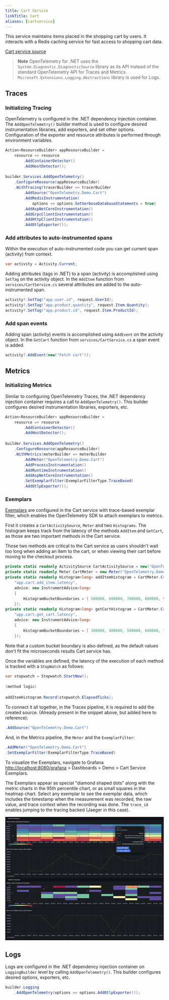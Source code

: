 ```yaml
---
title: Cart Service
linkTitle: Cart
aliases: [cartservice]
---
```


This service maintains items placed in the shopping cart by users. It interacts
with a Redis caching service for fast access to shopping cart data.

[Cart service source](https://github.com/open-telemetry/opentelemetry-demo/blob/main/src/cartservice/)

> **Note** OpenTelemetry for .NET uses the `System.Diagnostic.DiagnosticSource`
> library as its API instead of the standard OpenTelemetry API for Traces and
> Metrics. `Microsoft.Extensions.Logging.Abstractions` library is used for Logs.

## Traces

### Initializing Tracing

OpenTelemetry is configured in the .NET dependency injection container. The
`AddOpenTelemetry()` builder method is used to configure desired instrumentation
libraries, add exporters, and set other options. Configuration of the exporter
and resource attributes is performed through environment variables.

```cs
Action<ResourceBuilder> appResourceBuilder =
    resource => resource
        .AddContainerDetector()
        .AddHostDetector();

builder.Services.AddOpenTelemetry()
    .ConfigureResource(appResourceBuilder)
    .WithTracing(tracerBuilder => tracerBuilder
        .AddSource("OpenTelemetry.Demo.Cart")
        .AddRedisInstrumentation(
            options => options.SetVerboseDatabaseStatements = true)
        .AddAspNetCoreInstrumentation()
        .AddGrpcClientInstrumentation()
        .AddHttpClientInstrumentation()
        .AddOtlpExporter());
```

### Add attributes to auto-instrumented spans

Within the execution of auto-instrumented code you can get current span
(activity) from context.

```cs
var activity = Activity.Current;
```

Adding attributes (tags in .NET) to a span (activity) is accomplished using
`SetTag` on the activity object. In the `AddItem` function from
`services/CartService.cs` several attributes are added to the auto-instrumented
span.

```cs
activity?.SetTag("app.user.id", request.UserId);
activity?.SetTag("app.product.quantity", request.Item.Quantity);
activity?.SetTag("app.product.id", request.Item.ProductId);
```

### Add span events

Adding span (activity) events is accomplished using `AddEvent` on the activity
object. In the `GetCart` function from `services/CartService.cs` a span event is
added.

```cs
activity?.AddEvent(new("Fetch cart"));
```

## Metrics

### Initializing Metrics

Similar to configuring OpenTelemetry Traces, the .NET dependency injection
container requires a call to `AddOpenTelemetry()`. This builder configures
desired instrumentation libraries, exporters, etc.

```cs
Action<ResourceBuilder> appResourceBuilder =
    resource => resource
        .AddContainerDetector()
        .AddHostDetector();

builder.Services.AddOpenTelemetry()
    .ConfigureResource(appResourceBuilder)
    .WithMetrics(meterBuilder => meterBuilder
        .AddMeter("OpenTelemetry.Demo.Cart")
        .AddProcessInstrumentation()
        .AddRuntimeInstrumentation()
        .AddAspNetCoreInstrumentation()
        .SetExemplarFilter(ExemplarFilterType.TraceBased)
        .AddOtlpExporter());
```

### Exemplars

[Exemplars](https://opentelemetry.io/docs/specs/otel/metrics/data-model/#exemplars)
are configured in the Cart service with trace-based exemplar filter, which
enables the OpenTelemetry SDK to attach exemplars to metrics.

First it creates a `CartActivitySource`, `Meter` and two `Histograms`. The
histogram keeps track from the latency of the methods `AddItem` and `GetCart`,
as those are two important methods in the Cart service.

Those two methods are critical to the Cart service as users shouldn't wait too
long when adding an item to the cart, or when viewing their cart before moving
to the checkout process.

```cs
private static readonly ActivitySource CartActivitySource = new("OpenTelemetry.Demo.Cart");
private static readonly Meter CartMeter = new Meter("OpenTelemetry.Demo.Cart");
private static readonly Histogram<long> addItemHistogram = CartMeter.CreateHistogram<long>(
    "app.cart.add_item.latency",
    advice: new InstrumentAdvice<long>
    {
        HistogramBucketBoundaries = [ 500000, 600000, 700000, 800000, 900000, 1000000, 1100000 ]
    });
private static readonly Histogram<long> getCartHistogram = CartMeter.CreateHistogram<long>(
    "app.cart.get_cart.latency",
    advice: new InstrumentAdvice<long>
    {
        HistogramBucketBoundaries = [ 300000, 400000, 500000, 600000, 700000, 800000, 900000 ]
    });
```

Note that a custom bucket boundary is also defined, as the default values don't
fit the microseconds results Cart service has.

Once the variables are defined, the latency of the execution of each method is
tracked with a `StopWatch` as follows:

```cs
var stopwatch = Stopwatch.StartNew();

(method logic)

addItemHistogram.Record(stopwatch.ElapsedTicks);
```

To connect it all together, in the Traces pipeline, it is required to add the
created source. (Already present in the snippet above, but added here to
reference):

```cs
.AddSource("OpenTelemetry.Demo.Cart")
```

And, in the Metrics pipeline, the `Meter` and the `ExemplarFilter`:

```cs
.AddMeter("OpenTelemetry.Demo.Cart")
.SetExemplarFilter(ExemplarFilterType.TraceBased)
```

To visualize the Exemplars, navigate to Grafana
<http://localhost:8080/grafana> > Dashboards > Demo > Cart Service Exemplars.

The Exemplars appear as special "diamond shaped dots" along with the metric
charts in the 95th percentile chart, or as small squares in the heatmap chart.
Select any exemplar to see the exemplar data, which includes the timestamp when
the measurement was recorded, the raw value, and trace context when the
recording was done. The `trace_id` enables jumping to the tracing backed (Jaeger
in this case).

![Cart Service Exemplars](exemplars.png)

## Logs

Logs are configured in the .NET dependency injection container on
`LoggingBuilder` level by calling `AddOpenTelemetry()`. This builder configures
desired options, exporters, etc.

```cs
builder.Logging
    .AddOpenTelemetry(options => options.AddOtlpExporter());
```
